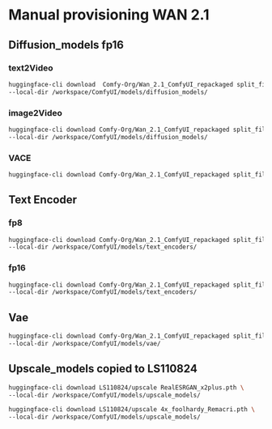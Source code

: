 # Manual provisioning WAN 2.1

## Diffusion_models fp16

### text2Video

```bash
huggingface-cli download  Comfy-Org/Wan_2.1_ComfyUI_repackaged split_files/diffusion_models/wan2.1_t2v_14B_fp16.safetensors \
--local-dir /workspace/ComfyUI/models/diffusion_models/
``` 

### image2Video

```bash
huggingface-cli download Comfy-Org/Wan_2.1_ComfyUI_repackaged split_files/diffusion_models/wan2.1_i2v_720p_14B_fp16.safetensors \
--local-dir /workspace/ComfyUI/models/diffusion_models/
```

### VACE

```bash
huggingface-cli download Comfy-Org/Wan_2.1_ComfyUI_repackaged split_files/diffusion_models/wan2.1_vace_14B_fp16.safetensors --local-dir /workspace/ComfyUI/models/diffusion_models/
```

## Text Encoder

### fp8

```bash
huggingface-cli download Comfy-Org/Wan_2.1_ComfyUI_repackaged split_files/text_encoders/umt5_xxl_fp8_e4m3fn_scaled.safetensors \
--local-dir /workspace/ComfyUI/models/text_encoders/
```

### fp16

```bash
huggingface-cli download Comfy-Org/Wan_2.1_ComfyUI_repackaged split_files/text_encoders/umt5_xxl_fp16.safetensors \
--local-dir /workspace/ComfyUI/models/text_encoders/
```

## Vae

```bash
huggingface-cli download Comfy-Org/Wan_2.1_ComfyUI_repackaged split_files/vae/wan_2.1_vae.safetensors \
--local-dir /workspace/ComfyUI/models/vae/
```

## Upscale_models copied to LS110824

```bash
huggingface-cli download LS110824/upscale RealESRGAN_x2plus.pth \
--local-dir /workspace/ComfyUI/models/upscale_models/

huggingface-cli download LS110824/upscale 4x_foolhardy_Remacri.pth \
--local-dir /workspace/ComfyUI/models/upscale_models/
```
